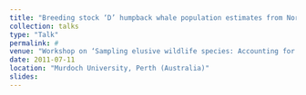 ```yaml
---
title: "Breeding stock ‘D’ humpback whale population estimates from North West Cape, Western Australia"
collection: talks
type: "Talk"
permalink: #
venue: "Workshop on ‘Sampling elusive wildlife species: Accounting for detection probability’"
date: 2011-07-11
location: "Murdoch University, Perth (Australia)"
slides:
---
```

